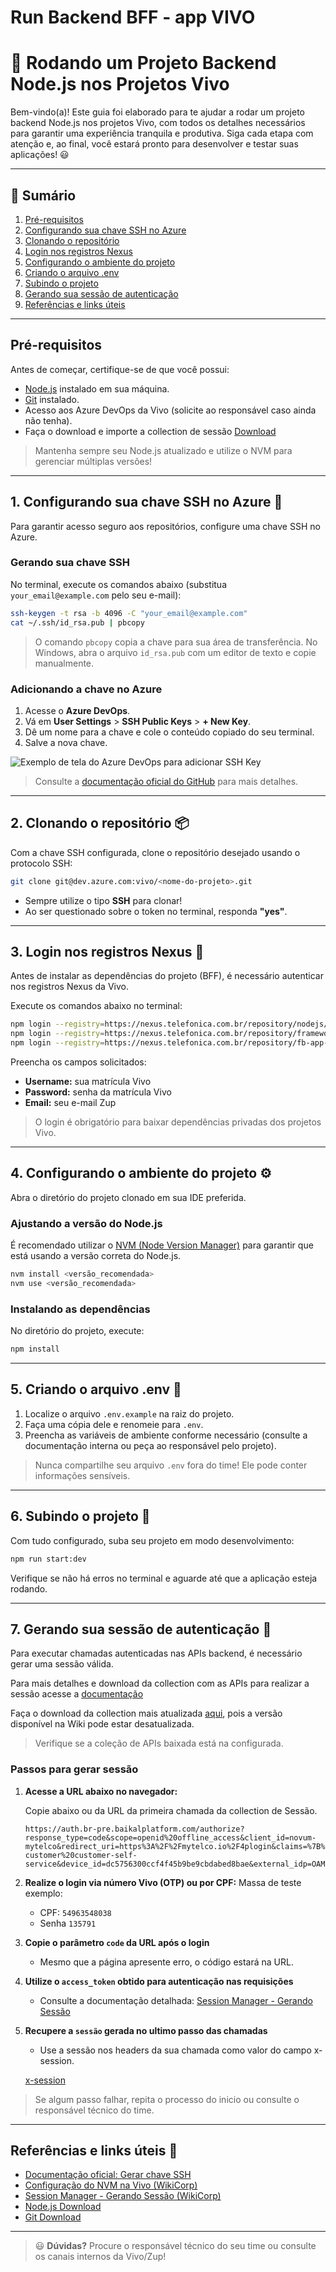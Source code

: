 # Run Backend BFF - app VIVO

# 🚀 Rodando um Projeto Backend Node.js nos Projetos Vivo

Bem-vindo(a)! Este guia foi elaborado para te ajudar a rodar um projeto backend Node.js nos projetos Vivo, com todos os detalhes necessários para garantir uma experiência tranquila e produtiva. Siga cada etapa com atenção e, ao final, você estará pronto para desenvolver e testar suas aplicações! 😃

---

## 📑 Sumário

1. [Pré-requisitos](#pré-requisitos)
2. [Configurando sua chave SSH no Azure](#1-configurando-sua-chave-ssh-no-azure)
3. [Clonando o repositório](#2-clonando-o-repositório)
4. [Login nos registros Nexus](#3-login-nos-registros-nexus)
5. [Configurando o ambiente do projeto](#4-configurando-o-ambiente-do-projeto)
6. [Criando o arquivo .env](#5-criando-o-arquivo-env)
7. [Subindo o projeto](#6-subindo-o-projeto)
8. [Gerando sua sessão de autenticação](#7-gerando-sua-sessão-de-autenticação)
9. [Referências e links úteis](#referências-e-links-úteis)

---

## Pré-requisitos

Antes de começar, certifique-se de que você possui:

- [Node.js](https://nodejs.org/) instalado em sua máquina.
- [Git](https://git-scm.com/) instalado.
- Acesso aos Azure DevOps da Vivo (solicite ao responsável caso ainda não tenha).
- Faça o download e importe a collection de sessão [Download](/collections/session.postman_collection.json.zip)

> Mantenha sempre seu Node.js atualizado e utilize o NVM para gerenciar múltiplas versões!

---

## 1. Configurando sua chave SSH no Azure 🔑

Para garantir acesso seguro aos repositórios, configure uma chave SSH no Azure.

### Gerando sua chave SSH

No terminal, execute os comandos abaixo (substitua `your_email@example.com` pelo seu e-mail):

```bash
ssh-keygen -t rsa -b 4096 -C "your_email@example.com"
cat ~/.ssh/id_rsa.pub | pbcopy
```

> O comando `pbcopy` copia a chave para sua área de transferência. No Windows, abra o arquivo `id_rsa.pub` com um editor de texto e copie manualmente.

### Adicionando a chave no Azure

1. Acesse o **Azure DevOps**.
2. Vá em **User Settings** > **SSH Public Keys** > **+ New Key**.
3. Dê um nome para a chave e cole o conteúdo copiado do seu terminal.
4. Salve a nova chave.

![Exemplo de tela do Azure DevOps para adicionar SSH Key](./images/ssh-azure.png)


> Consulte a [documentação oficial do GitHub](https://docs.github.com/en/authentication/connecting-to-github-with-ssh/generating-a-new-ssh-key-and-adding-it-to-the-ssh-agent#generating-a-new-ssh-key) para mais detalhes.

---

## 2. Clonando o repositório 📦

Com a chave SSH configurada, clone o repositório desejado usando o protocolo SSH:

```bash
git clone git@dev.azure.com:vivo/<nome-do-projeto>.git
```

- Sempre utilize o tipo **SSH** para clonar!
- Ao ser questionado sobre o token no terminal, responda **"yes"**.

---

## 3. Login nos registros Nexus 🔐

Antes de instalar as dependências do projeto (BFF), é necessário autenticar nos registros Nexus da Vivo.

Execute os comandos abaixo no terminal:

```bash
npm login --registry=https://nexus.telefonica.com.br/repository/nodejs/
npm login --registry=https://nexus.telefonica.com.br/repository/framework-brasil-npm/
npm login --registry=https://nexus.telefonica.com.br/repository/fb-app-vivo-npm/
```

Preencha os campos solicitados:

- **Username:** sua matrícula Vivo
- **Password:** senha da matrícula Vivo
- **Email:** seu e-mail Zup


> O login é obrigatório para baixar dependências privadas dos projetos Vivo.

---

## 4. Configurando o ambiente do projeto ⚙️

Abra o diretório do projeto clonado em sua IDE preferida.

### Ajustando a versão do Node.js

É recomendado utilizar o [NVM (Node Version Manager)](https://wikicorp.telefonica.com.br/spaces/D4/pages/607795664/Configura%C3%A7%C3%A3o+do+NPM) para garantir que está usando a versão correta do Node.js.

```bash
nvm install <versão_recomendada>
nvm use <versão_recomendada>
```

### Instalando as dependências

No diretório do projeto, execute:

```bash
npm install
```

---

## 5. Criando o arquivo .env 📝

1. Localize o arquivo `.env.example` na raiz do projeto.
2. Faça uma cópia dele e renomeie para `.env`.
3. Preencha as variáveis de ambiente conforme necessário (consulte a documentação interna ou peça ao responsável pelo projeto).


> Nunca compartilhe seu arquivo `.env` fora do time! Ele pode conter informações sensíveis.

---

## 6. Subindo o projeto 🚦

Com tudo configurado, suba seu projeto em modo desenvolvimento:

```bash
npm run start:dev
```

Verifique se não há erros no terminal e aguarde até que a aplicação esteja rodando.

---

## 7. Gerando sua sessão de autenticação 🔑

Para executar chamadas autenticadas nas APIs backend, é necessário gerar uma sessão válida.

Para mais detalhes e download da collection com as APIs para realizar a sessão acesse a [documentação](https://wikicorp.telefonica.com.br/spaces/D4/pages/551196122/02.15+Session+Manager+-+Gerando+Sess%C3%A3o)

Faça o download da collection mais atualizada [aqui](/collections/session.postman_collection.json.zip), pois a versão disponível na Wiki pode estar desatualizada.


> Verifique se a coleção de APIs baixada está na configurada.

### Passos para gerar sessão

1. **Acesse a URL abaixo no navegador:**

   Copie abaixo ou da URL da primeira chamada da collection de Sessão.

   ```
   https://auth.br-pre.baikalplatform.com/authorize?response_type=code&scope=openid%20offline_access&client_id=novum-mytelco&redirect_uri=https%3A%2F%2Fmytelco.io%2F4plogin&claims=%7B%22id_token%22%3A%7B%22extra_attrs_authentication%22%3A%7B%22essential%22%3Atrue%7D%2C%22phone_number%22%3A%7B%22essential%22%3Atrue%7D%2C%22email%22%3A%7B%22essential%22%3Atrue%7D%7D%7D&state=6TEIlXDAUxgRCXTwqqErHI0KUbIJU1oFuIvfHMnjixzTAVOoM95uXsM3MzYNSpPC&purpose=identify-customer%20customer-self-service&device_id=dc5756300ccf4f45b9be9cbdabed8bae&external_idp=OAM12PREPROD
   ```

2. **Realize o login via número Vivo (OTP) ou por CPF:**
   Massa de teste exemplo: 
   - CPF: `54963548038`
   - Senha `135791`

3. **Copie o parâmetro `code` da URL após o login**
   - Mesmo que a página apresente erro, o código estará na URL.

4. **Utilize o `access_token` obtido para autenticação nas requisições**
   - Consulte a documentação detalhada: [Session Manager - Gerando Sessão](https://wikicorp.telefonica.com.br/spaces/D4/pages/551196122/02.15+Session+Manager+-+Gerando+Sess%C3%A3o)

5. **Recupere a `sessão` gerada no ultimo passo das chamadas**
   - Use a sessão nos headers da sua chamada como valor do campo x-session.

   [x-session](./images/x-session.png)


> Se algum passo falhar, repita o processo do inicio ou consulte o responsável técnico do time.

---

## Referências e links úteis 🔗

- [Documentação oficial: Gerar chave SSH](https://docs.github.com/en/authentication/connecting-to-github-with-ssh/generating-a-new-ssh-key-and-adding-it-to-the-ssh-agent#generating-a-new-ssh-key)
- [Configuração do NVM na Vivo (WikiCorp)](https://wikicorp.telefonica.com.br/spaces/D4/pages/607795664/Configura%C3%A7%C3%A3o+do+NPM)
- [Session Manager - Gerando Sessão (WikiCorp)](https://wikicorp.telefonica.com.br/spaces/D4/pages/551196122/02.15+Session+Manager+-+Gerando+Sess%C3%A3o)
- [Node.js Download](https://nodejs.org/)
- [Git Download](https://git-scm.com/)

---

> 😃 **Dúvidas?** Procure o responsável técnico do seu time ou consulte os canais internos da Vivo/Zup!